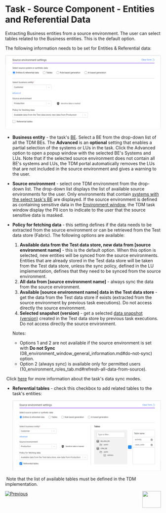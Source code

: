 # Task - Source Component - Entities and Referential Data

Extracting Business entities from a source environment. The user can select tables related to the Business entities. This is the default option.

The following information needs to be set for Entities & Referential data:

![source-entities](images/task_source_settings_entities.png)

- **Business entity** - the task's [BE](04_tdm_gui_business_entity_window.md). Select a BE from the drop-down list of all the TDM BEs. The **Advanced** is an **optional** setting that enables a partial selection of the systems or LUs in the task. Click the Advanced option to open a popup window with the selected BE's Systems and LUs. Note that if the selected source environment does not contain all BE's systems and LUs, the TDM portal automatically removes the LUs that are not included in the source environment and gives a warning to the user.  

- **Source environment** - select one TDM environment from the drop-down list. The drop-down list displays the list of available source environments for the user. Only environments that contain [systems with the select task's BE](11_environment_products_tab.md) are displayed.   If the source environment is defined as containing sensitive data in the [Environment window](08_environment_window_general_information.md#mask-sensitive-data), the TDM task window display the PII icon to indicate to the user that the source sensitive data is masked. 

- **Policy for fetching data** - this setting defines if the data needs to be extracted from the source environment or can be retrieved from the Test data store (Fabric). The following options are available:

  1. **Available data from the Test data store, new data from [source environment name]** - this is the default option. When this option is selected, new entities will be synced from the source environments. Entities that are already stored in the  Test data store will be taken from the Test data store, unless the sync policy, defined in the LU implementation, defines that they need to be synced from the source environment. 
  2. **All data from [source environment name]** - always sync the data from the source environment. 
  3. **Available [source environment name] data in the Test data store** - get the data from the Test data store if exists (extracted from the source environment by previous task executions). Do not access directly the source environment.  
  4. **Selected snapshot (version)** - get a selected [data snapshot (version)](15_data_flux_task.md) created in the Test data store  by previous task executions. Do not access directly the source environment.  

  Notes:

  - Options 1 and 2 are not available if the source environment is set with **Do not Sync** (08_environment_window_general_information.md#do-not-sync) option.
  - Option 2 (always sync) is available only for permitted users (10_environment_roles_tab.md#refresh-all-data-from-source).



​		Click [here](/articles/14_sync_LU_instance/02_sync_modes.md) for more information about the task's data sync modes. 



- **Referential tables** - check this checkbox to add related tables to the task's entities:

  ![task related tables](images/task_source_entities_and_tables.png)



​	Note that the list of available tables must be defined in the TDM implementation.



 [![Previous](/articles/images/Previous.png)](14_task_overview.md)[<img align="right" width="60" height="54" src="/articles/images/Next.png">](15_data_flux_task.md)

